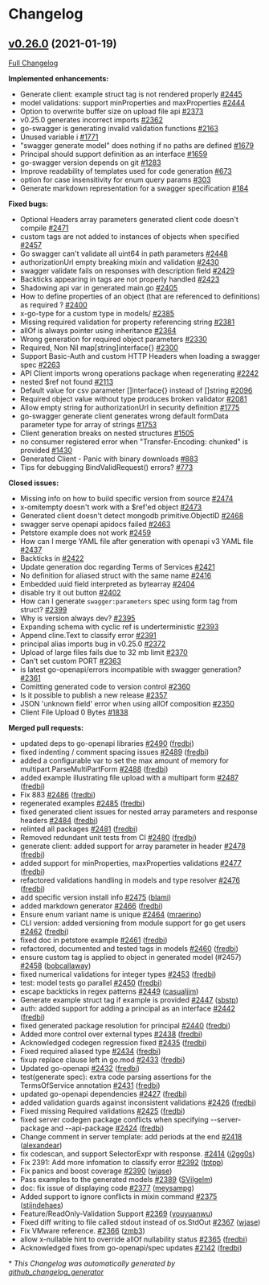 # Changelog

## [v0.26.0](https://github.com/ssfilatov/go-swagger/tree/v0.26.0) (2021-01-19)

[Full Changelog](https://github.com/ssfilatov/go-swagger/compare/v0.25.0...v0.26.0)

**Implemented enhancements:**

- Generate client: example struct tag is not rendered properly [\#2445](https://github.com/ssfilatov/go-swagger/issues/2445)
- model validations: support minProperties and maxProperties [\#2444](https://github.com/ssfilatov/go-swagger/issues/2444)
- Option to overwrite buffer size on upload file api  [\#2373](https://github.com/ssfilatov/go-swagger/issues/2373)
- v0.25.0 generates incorrect imports [\#2362](https://github.com/ssfilatov/go-swagger/issues/2362)
- go-swagger is generating invalid validation functions [\#2163](https://github.com/ssfilatov/go-swagger/issues/2163)
- Unused variable i [\#1771](https://github.com/ssfilatov/go-swagger/issues/1771)
- "swagger generate model" does nothing if no paths are defined [\#1679](https://github.com/ssfilatov/go-swagger/issues/1679)
- Principal should support definition as an interface [\#1659](https://github.com/ssfilatov/go-swagger/issues/1659)
- go-swagger version depends on git [\#1283](https://github.com/ssfilatov/go-swagger/issues/1283)
- Improve readability of templates used for code generation [\#673](https://github.com/ssfilatov/go-swagger/issues/673)
- option for case insensitivity for enum query params [\#303](https://github.com/ssfilatov/go-swagger/issues/303)
- Generate markdown representation for a swagger specification [\#184](https://github.com/ssfilatov/go-swagger/issues/184)

**Fixed bugs:**

- Optional Headers array parameters generated client code doesn't compile [\#2471](https://github.com/ssfilatov/go-swagger/issues/2471)
- custom tags are not added to instances of objects when specified [\#2457](https://github.com/ssfilatov/go-swagger/issues/2457)
- Go swagger can't validate all uint64 in path parameters [\#2448](https://github.com/ssfilatov/go-swagger/issues/2448)
- authorizationUrl empty breaking mixin and validation [\#2430](https://github.com/ssfilatov/go-swagger/issues/2430)
- swagger validate fails on responses with description field [\#2429](https://github.com/ssfilatov/go-swagger/issues/2429)
- Backticks appearing in tags are not properly handled [\#2423](https://github.com/ssfilatov/go-swagger/issues/2423)
- Shadowing api var in generated main.go [\#2405](https://github.com/ssfilatov/go-swagger/issues/2405)
- How to define properties of an object \(that are referenced to definitions\) as required ? [\#2400](https://github.com/ssfilatov/go-swagger/issues/2400)
- x-go-type for a custom type in models/ [\#2385](https://github.com/ssfilatov/go-swagger/issues/2385)
- Missing required validation for property referencing string [\#2381](https://github.com/ssfilatov/go-swagger/issues/2381)
- allOf is always pointer using inheritance [\#2364](https://github.com/ssfilatov/go-swagger/issues/2364)
- Wrong generation for required object parameters [\#2330](https://github.com/ssfilatov/go-swagger/issues/2330)
- Required, Non Nil map\[string\]interface{} [\#2300](https://github.com/ssfilatov/go-swagger/issues/2300)
- Support Basic-Auth and custom HTTP Headers when loading a swagger spec [\#2263](https://github.com/ssfilatov/go-swagger/issues/2263)
- API Client imports wrong operations package when regenerating [\#2242](https://github.com/ssfilatov/go-swagger/issues/2242)
- nested  $ref not found [\#2113](https://github.com/ssfilatov/go-swagger/issues/2113)
- Default value for csv parameter \[\]interface{} instead of \[\]string [\#2096](https://github.com/ssfilatov/go-swagger/issues/2096)
- Required object value without type produces broken validator [\#2081](https://github.com/ssfilatov/go-swagger/issues/2081)
- Allow empty string for authorizationUrl in security definition [\#1775](https://github.com/ssfilatov/go-swagger/issues/1775)
- go-swagger generate client generates wrong default formData parameter type for array of strings [\#1753](https://github.com/ssfilatov/go-swagger/issues/1753)
- Client generation breaks on nested structures [\#1505](https://github.com/ssfilatov/go-swagger/issues/1505)
- no consumer registered error when "Transfer-Encoding: chunked" is provided [\#1430](https://github.com/ssfilatov/go-swagger/issues/1430)
- Generated Client - Panic with binary downloads [\#883](https://github.com/ssfilatov/go-swagger/issues/883)
- Tips for debugging BindValidRequest\(\) errors? [\#773](https://github.com/ssfilatov/go-swagger/issues/773)

**Closed issues:**

- Missing info on how to build specific version from source [\#2474](https://github.com/ssfilatov/go-swagger/issues/2474)
- x-omitempty doesn't work with a $ref'ed object [\#2473](https://github.com/ssfilatov/go-swagger/issues/2473)
- Generated client doesn't detect mongodb primitive.ObjectID [\#2468](https://github.com/ssfilatov/go-swagger/issues/2468)
- swagger serve openapi apidocs failed [\#2463](https://github.com/ssfilatov/go-swagger/issues/2463)
- Petstore example does not work [\#2459](https://github.com/ssfilatov/go-swagger/issues/2459)
- How can I merge YAML file after generation with openapi v3 YAML file [\#2437](https://github.com/ssfilatov/go-swagger/issues/2437)
- Backticks in  [\#2422](https://github.com/ssfilatov/go-swagger/issues/2422)
- Update generation doc regarding Terms of Services [\#2421](https://github.com/ssfilatov/go-swagger/issues/2421)
- No definition for aliased struct with the same name [\#2416](https://github.com/ssfilatov/go-swagger/issues/2416)
- Embedded uuid field interpreted as bytearray [\#2404](https://github.com/ssfilatov/go-swagger/issues/2404)
- disable try it out button [\#2402](https://github.com/ssfilatov/go-swagger/issues/2402)
- How can I generate `swagger:parameters` spec using form tag from struct? [\#2399](https://github.com/ssfilatov/go-swagger/issues/2399)
- Why is version always dev? [\#2395](https://github.com/ssfilatov/go-swagger/issues/2395)
- Expanding schema with cyclic ref is underterministic [\#2393](https://github.com/ssfilatov/go-swagger/issues/2393)
- Append cline.Text  to classify error [\#2391](https://github.com/ssfilatov/go-swagger/issues/2391)
- principal alias imports bug in v0.25.0 [\#2372](https://github.com/ssfilatov/go-swagger/issues/2372)
- Upload of large files fails due to 32 mb limit [\#2370](https://github.com/ssfilatov/go-swagger/issues/2370)
- Can't set custom PORT [\#2363](https://github.com/ssfilatov/go-swagger/issues/2363)
- is latest go-openapi/errors incompatible with swagger generation? [\#2361](https://github.com/ssfilatov/go-swagger/issues/2361)
- Comitting generated code to version control [\#2360](https://github.com/ssfilatov/go-swagger/issues/2360)
- Is it possible to publish a new release [\#2357](https://github.com/ssfilatov/go-swagger/issues/2357)
- JSON 'unknown field' error when using allOf composition [\#2350](https://github.com/ssfilatov/go-swagger/issues/2350)
- Client File Upload 0 Bytes [\#1838](https://github.com/ssfilatov/go-swagger/issues/1838)

**Merged pull requests:**

- updated deps to go-openapi libraries [\#2490](https://github.com/ssfilatov/go-swagger/pull/2490) ([fredbi](https://github.com/fredbi))
- fixed indenting / comment spacing issues [\#2489](https://github.com/ssfilatov/go-swagger/pull/2489) ([fredbi](https://github.com/fredbi))
- added a configurable var to set the max amount of memory for multipart.ParseMultiPartForm [\#2488](https://github.com/ssfilatov/go-swagger/pull/2488) ([fredbi](https://github.com/fredbi))
- added example illustrating file upload with a multipart form [\#2487](https://github.com/ssfilatov/go-swagger/pull/2487) ([fredbi](https://github.com/fredbi))
- Fix 883 [\#2486](https://github.com/ssfilatov/go-swagger/pull/2486) ([fredbi](https://github.com/fredbi))
- regenerated examples [\#2485](https://github.com/ssfilatov/go-swagger/pull/2485) ([fredbi](https://github.com/fredbi))
- fixed generated client issues for nested array parameters and response headers [\#2484](https://github.com/ssfilatov/go-swagger/pull/2484) ([fredbi](https://github.com/fredbi))
- relinted all packages [\#2481](https://github.com/ssfilatov/go-swagger/pull/2481) ([fredbi](https://github.com/fredbi))
- Removed redundant unit tests from CI [\#2480](https://github.com/ssfilatov/go-swagger/pull/2480) ([fredbi](https://github.com/fredbi))
- generate client: added support for array parameter in header [\#2478](https://github.com/ssfilatov/go-swagger/pull/2478) ([fredbi](https://github.com/fredbi))
- added support for minProperties, maxProperties validations [\#2477](https://github.com/ssfilatov/go-swagger/pull/2477) ([fredbi](https://github.com/fredbi))
- refactored validations handling in models and type resolver [\#2476](https://github.com/ssfilatov/go-swagger/pull/2476) ([fredbi](https://github.com/fredbi))
- add specific version install info [\#2475](https://github.com/ssfilatov/go-swagger/pull/2475) ([blami](https://github.com/blami))
- added markdown generator [\#2466](https://github.com/ssfilatov/go-swagger/pull/2466) ([fredbi](https://github.com/fredbi))
- Ensure enum variant name is unique [\#2464](https://github.com/ssfilatov/go-swagger/pull/2464) ([mraerino](https://github.com/mraerino))
- CLI version: added versioning from module support for go get users [\#2462](https://github.com/ssfilatov/go-swagger/pull/2462) ([fredbi](https://github.com/fredbi))
- fixed doc in petstore example [\#2461](https://github.com/ssfilatov/go-swagger/pull/2461) ([fredbi](https://github.com/fredbi))
- refactored, documented and tested tags in models [\#2460](https://github.com/ssfilatov/go-swagger/pull/2460) ([fredbi](https://github.com/fredbi))
- ensure custom tag is applied to object in generated model \(\#2457\) [\#2458](https://github.com/ssfilatov/go-swagger/pull/2458) ([bobcallaway](https://github.com/bobcallaway))
- fixed numerical validations for integer types [\#2453](https://github.com/ssfilatov/go-swagger/pull/2453) ([fredbi](https://github.com/fredbi))
- test: model tests go parallel [\#2450](https://github.com/ssfilatov/go-swagger/pull/2450) ([fredbi](https://github.com/fredbi))
- escape backticks in regex patterns [\#2449](https://github.com/ssfilatov/go-swagger/pull/2449) ([casualjim](https://github.com/casualjim))
- Generate example struct tag if example is provided [\#2447](https://github.com/ssfilatov/go-swagger/pull/2447) ([sbstp](https://github.com/sbstp))
- auth: added support for adding a principal as an interface  [\#2442](https://github.com/ssfilatov/go-swagger/pull/2442) ([fredbi](https://github.com/fredbi))
- fixed generated package resolution for principal [\#2440](https://github.com/ssfilatov/go-swagger/pull/2440) ([fredbi](https://github.com/fredbi))
- Added more control over external types [\#2438](https://github.com/ssfilatov/go-swagger/pull/2438) ([fredbi](https://github.com/fredbi))
- Acknowledged codegen regression fixed [\#2435](https://github.com/ssfilatov/go-swagger/pull/2435) ([fredbi](https://github.com/fredbi))
- Fixed required aliased type [\#2434](https://github.com/ssfilatov/go-swagger/pull/2434) ([fredbi](https://github.com/fredbi))
- fixup replace clause left in go.mod [\#2433](https://github.com/ssfilatov/go-swagger/pull/2433) ([fredbi](https://github.com/fredbi))
- Updated go-openapi [\#2432](https://github.com/ssfilatov/go-swagger/pull/2432) ([fredbi](https://github.com/fredbi))
- test\(generate spec\): extra code parsing assertions for the TermsOfService annotation [\#2431](https://github.com/ssfilatov/go-swagger/pull/2431) ([fredbi](https://github.com/fredbi))
- updated go-openapi dependencies [\#2427](https://github.com/ssfilatov/go-swagger/pull/2427) ([fredbi](https://github.com/fredbi))
- added validation guards against inconsistent validations [\#2426](https://github.com/ssfilatov/go-swagger/pull/2426) ([fredbi](https://github.com/fredbi))
- Fixed missing Required validations [\#2425](https://github.com/ssfilatov/go-swagger/pull/2425) ([fredbi](https://github.com/fredbi))
- fixed server codegen package conflicts when specifying --server-package and --api-package [\#2424](https://github.com/ssfilatov/go-swagger/pull/2424) ([fredbi](https://github.com/fredbi))
- Change comment in server template: add periods at the end [\#2418](https://github.com/ssfilatov/go-swagger/pull/2418) ([alexandear](https://github.com/alexandear))
- fix codescan, and support SelectorExpr with response. [\#2414](https://github.com/ssfilatov/go-swagger/pull/2414) ([j2gg0s](https://github.com/j2gg0s))
- Fix 2391: Add more infomation to classify error [\#2392](https://github.com/ssfilatov/go-swagger/pull/2392) ([tptpp](https://github.com/tptpp))
- Fix panics and boost coverage [\#2390](https://github.com/ssfilatov/go-swagger/pull/2390) ([wjase](https://github.com/wjase))
- Pass examples to the generated models [\#2389](https://github.com/ssfilatov/go-swagger/pull/2389) ([SVilgelm](https://github.com/SVilgelm))
- doc: fix issue of displaying code [\#2377](https://github.com/ssfilatov/go-swagger/pull/2377) ([meysampg](https://github.com/meysampg))
- Added support to ignore conflicts in mixin command [\#2375](https://github.com/ssfilatov/go-swagger/pull/2375) ([stijndehaes](https://github.com/stijndehaes))
- Feature/ReadOnly-Validation Support [\#2369](https://github.com/ssfilatov/go-swagger/pull/2369) ([youyuanwu](https://github.com/youyuanwu))
- Fixed diff writing to file called stdout instead of os.StdOut [\#2367](https://github.com/ssfilatov/go-swagger/pull/2367) ([wjase](https://github.com/wjase))
- Fix VMware reference. [\#2366](https://github.com/ssfilatov/go-swagger/pull/2366) ([zmb3](https://github.com/zmb3))
- allow x-nullable hint to override allOf nullability status [\#2365](https://github.com/ssfilatov/go-swagger/pull/2365) ([fredbi](https://github.com/fredbi))
- Acknowledged fixes from go-openapi/spec updates [\#2142](https://github.com/ssfilatov/go-swagger/pull/2142) ([fredbi](https://github.com/fredbi))



\* *This Changelog was automatically generated by [github_changelog_generator](https://github.com/github-changelog-generator/github-changelog-generator)*
